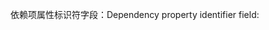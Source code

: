 <span data-ttu-id="3b4a4-101">依赖项属性标识符字段：</span><span class="sxs-lookup"><span data-stu-id="3b4a4-101">Dependency property identifier field:</span></span>